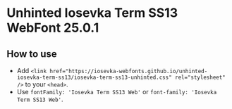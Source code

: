 # Unhinted Iosevka Term SS13 WebFont 25.0.1

## How to use

- Add `<link href="https://iosevka-webfonts.github.io/unhinted-iosevka-term-ss13/iosevka-term-ss13-unhinted.css" rel="stylesheet" />` to your `<head>`.
- Use `fontFamily: 'Iosevka Term SS13 Web'` or `font-family: 'Iosevka Term SS13 Web'`.
